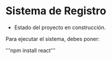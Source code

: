 <h1>Sistema de Registro</h1>

- Estado del proyecto en construcción.

Para ejecutar el sistema, debes poner:

'''npm install react'''
